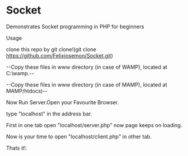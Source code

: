 # Socket
Demonstrates Socket programming in PHP for beginners

Usage


clone this repo by git clone!(git clone https://github.com/Felixjosemon/Socket.git)

--Copy these files in www directory (in case of WAMP), located at C:\wamp.--

--Copy these files in www directory (in case of MAMP), located at MAMP/htdocs)--

Now Run Server.Open your Favourite Browser.

type "localhost" in the address bar.

First in one tab open "localhost/server.php"
                                now page keeps on loading.
                                
Now is your time to open "localhost/client.php" in other tab.


Thats it!.


